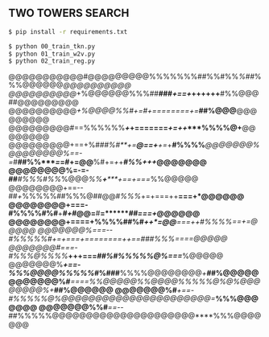 ## TWO TOWERS SEARCH

```sh
$ pip install -r requirements.txt
```


```sh
$ python 00_train_tkn.py
$ python 01_train_w2v.py
$ python 02_train_reg.py
```



@@@@@@@@@@@#@@@@@@@@@%%%%%%%##%%#%%*%##*%%%@@@@@@*@@@@@@@@@@
@@@@@@@@@@*+%@@@@@@%%%##**###*+==+*++++++**#%%@@@##@@@@@@@@@
@@@@@@@@@@*+%@@@@%%#****+=*#*+========+=***##%@@@**@@@@@@@@@
@@@@@@@@@#==%%%%%%***+*****+=======*+=++****%%%%@+**@@@@@@@@
@@@@@@@@@+==+%#****#*#%*#**+*=**@==+**+=*+**#%%%%***@@@@@@@%
@@@@@@@@%==-=*#**##%%****=*=#+=@@**%#+=*+*+***#%%+++*@@@@@@@
@@@@@@@@%=-=-##***#***%*%%#%%*%@@@*%%**+*****+==+===*%%@@@@@
@@@@@@@@+==--##*+*%%%%%##%%%@##@@#*%%%*+=+===++**===+*@@@@@@
@@@@@@@@+===-#%%%%#%#**+**#*+*#@@=**#**=*******##===+*@@@@@@
@@@@@@@@+====+%%%%##%#*****++*=@@**===***++*#%%%%==+=**@@@@@
@@@@@@@%*===--#%%%%%#+=+===+==*======++==*###%%%====***@@@@@
@@@@@@@#**===-#%%%@%%%%*****+**++===*##%#%%%%%@%===***%@@@@@
@@@@@@@%***+==-%%%@@@@%%%%%#*%###**%%%%@@@@@@@@*+***##%@@@@@
@@@@@@@%#***====%%@@@@@%%@@@@%%%%%@%@%@@@@@@@@%+***##%@@@@@@
@@@@@@@%#***+==-#%%%%%@%@@@@@@@@@@@@@@@@@@@@@@=***%%%@@@@@@@
@@@@@@@%%#***==--*##%%%%%@@@@@@@@@@@@@@@@@@@@@****%%%@@@@@@@
